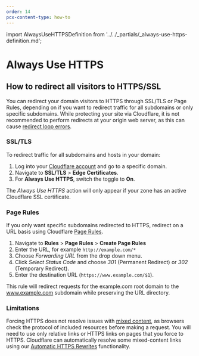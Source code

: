 ```yaml
---
order: 14
pcx-content-type: how-to
---
```


import AlwaysUseHTTPSDefinition from '../../_partials/_always-use-https-definition.md';

# Always Use HTTPS

<AlwaysUseHTTPSDefinition />

## How to redirect all visitors to HTTPS/SSL

You can redirect your domain visitors to HTTPS through SSL/TLS or Page Rules, depending on if you want to redirect traffic for all subdomains or only specific subdomains. While protecting your site via Cloudflare, it is not recommended to perform redirects at your origin web server, as this can cause [redirect loop errors](https://support.cloudflare.com/hc/articles/115000219871).

### SSL/TLS

To redirect traffic for all subdomains and hosts in your domain:

1. Log into your [Cloudflare account](https://dash.cloudflare.com) and go to a specific domain.
1. Navigate to **SSL/TLS** > **Edge Certificates**.
1. For **Always Use HTTPS**, switch the toggle to **On**.

<Aside type="note">

The _Always Use HTTPS_ action will only appear if your zone has an active Cloudflare SSL certificate.

</Aside>

### Page Rules

If you only want specific subdomains redirected to HTTPS, redirect on a URL basis using Cloudflare [Page Rules](https://support.cloudflare.com/hc/articles/218411427).

1. Navigate to **Rules** > **Page Rules** > **Create Page Rules**
1. Enter the URL, for example `http://example.com/*`
1. Choose _Forwarding URL_ from the drop down menu.
1. Click _Select Status Code_ and choose _301_ (Permanent Redirect) or _302_ (Temporary Redirect).
1. Enter the destination URL (`https://www.example.com/$1`).

This rule will redirect requests for the example.com root domain to the www.example.com subdomain while preserving the URL directory.

### Limitations

Forcing HTTPS does not resolve issues with [mixed content](https://support.cloudflare.com/hc/articles/200170476), as browsers check the protocol of included resources before making a request. You will need to use only relative links or HTTPS links on pages that you force to HTTPS. Cloudflare can automatically resolve some mixed-content links using our [Automatic HTTPS Rewrites](/edge-certificates/additional-options/automatic-https-rewrites) functionality.
